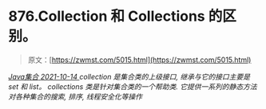 <!--yml
category: 未分类
date: 0001-01-01 00:00:00
-->

# 876.Collection 和 Collections 的区别。

> 原文：[https://zwmst.com/5015.html](https://zwmst.com/5015.html)

   [ *Java集合* ](https://zwmst.com/java%e9%9b%86%e5%90%88)*[ <time datetime="2021-10-14T23:39:03+08:00"> 2021-10-14 </time> ](https://zwmst.com/5015.html)  collection 是集合类的上级接口, 继承与它的接口主要是 set 和 list。
collections 类是针对集合类的一个帮助类. 它提供一系列的静态方法对各种集合的搜索, 排序, 线程安全化等操作*